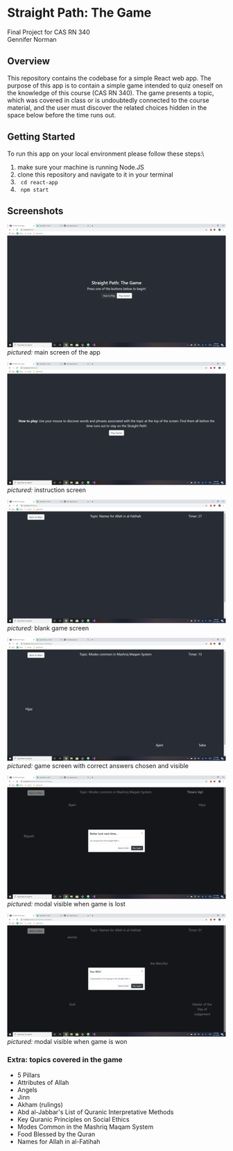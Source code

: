 # Straight Path: The Game
Final Project for CAS RN 340\
Gennifer Norman

## Overview

This repository contains the codebase for a simple React web app. The purpose of this app is to contain a simple game intended to quiz oneself on the knowledge of this course (CAS RN 340). The game presents a topic, which was covered in class or is undoubtedly connected to the course material, and the user must discover the related choices hidden in the space below before the time runs out.

## Getting Started

To run this app on your local environment please follow these steps:\
1. make sure your machine is running Node.JS
2. clone this repository and navigate to it in your terminal
3. ``` cd react-app```
4. ``` npm start```

## Screenshots

![blank game screen](/screenshots/main-screen.png)
_pictured:_ main screen of the app

![blank game screen](/screenshots/instruction-screen.png)
_pictured:_ instruction screen

![blank game screen](/screenshots/blank-game-screen.png)
_pictured:_ blank game screen

![blank game screen](/screenshots/filled-game-screen.png)
_pictured:_ game screen with correct answers chosen and visible

![blank game screen](/screenshots/loss-modal.png)
_pictured:_ modal visible when game is lost

![blank game screen](/screenshots/win-modal.png)
_pictured:_ modal visible when game is won

### Extra: topics covered in the game
- 5 Pillars
- Attributes of Allah
- Angels
- Jinn
- Akham (rulings)
- Abd al-Jabbar's List of Quranic Interpretative Methods
- Key Quranic Principles on Social Ethics
- Modes Common in the Mashriq Maqam System
- Food Blessed by the Quran
- Names for Allah in al-Fatihah
